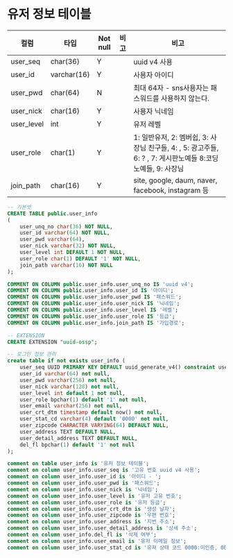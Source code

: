 # 유저 정보 테이블

| 컬럼       | 타입        | Not null | 비고 | 비고                                                                                                       |
| ---------- | ----------- | -------- | ---- | ---------------------------------------------------------------------------------------------------------- |
| user_seq   | char(36)    | Y        |      | uuid v4 사용                                                                                               |
| user_id    | varchar(16) | Y        |      | 사용자 아이디                                                                                              |
| user_pwd   | char(64)    | N        |      | 최대 64자 - sns사용자는 패스워드를 사용하지 않는다.                                                        |
| user_nick  | char(16)    | Y        |      | 사용자 닉네임                                                                                              |
| user_level | int         | Y        |      | 유저 레벨                                                                                                  |
| user_role  | char(1)     | Y        |      | 1: 일반유저, 2: 멤버쉽, 3: 사장님 친구들, 4: , 5: 광고주들, 6: ? , 7: 게시판노예들 8:코딩노예들, 9: 사장님 |
| join_path  | char(16)    | Y        |      | site, google, daum, naver, facebook, instagram 등                                                          |

```sql 
-- 기본셋
CREATE TABLE public.user_info
(
    user_unq_no char(36) NOT NULL,
    user_id varchar(64) NOT NULL,
    user_pwd varchar(64),
    user_nick varchar(32) NOT NULL,
    user_level int DEFAULT 1 NOT NULL,
    user_role char(1) DEFAULT '1' NOT NULL,
    join_path varchar(16) NOT NULL
);

COMMENT ON COLUMN public.user_info.user_unq_no IS 'uuid v4';
COMMENT ON COLUMN public.user_info.user_id IS '아이디';
COMMENT ON COLUMN public.user_info.user_pwd IS '패스워드';
COMMENT ON COLUMN public.user_info.user_nick IS '닉네임';
COMMENT ON COLUMN public.user_info.user_level IS '레벨';
COMMENT ON COLUMN public.user_info.user_role IS '등급';
COMMENT ON COLUMN public.user_info.join_path IS '가입경로';
```

```sql
-- EXTENSION
CREATE EXTENSION "uuid-ossp";

-- 로그인 정보 관리
create table if not exists user_info (
	user_seq UUID PRIMARY KEY DEFAULT uuid_generate_v4() constraint user_info_pk unique,
	user_id varchar(64) not null,
	user_pwd varchar(256) not null,
	user_nick varchar(128) not null,
	user_level int default 1 not null,
	user_role bpchar(1) default '1' not null,
	user_email varchar(256) not null,
	user_crt_dtm timestamp default now() not null,
	user_stat_cd varchar(4) default '0000' not null,
	user_zipcode CHARACTER VARYING(64) DEFAULT NULL,
	user_address TEXT DEFAULT NULL,
	user_detail_address TEXT DEFAULT NULL,
	del_fl bpchar(1) default '1' not null
);

comment on table user_info is '유저 정보 테이블';
comment on column user_info.user_seq is '고유 번호 uuid v4 사용';
comment on column user_info.user_id is '아이디 - ';
comment on column user_info.user_pwd is '패스워드';
comment on column user_info.user_nick is '닉네임';
comment on column user_info.user_level is '유저 고유 번호';
comment on column user_info.user_role is '유저 등급';
comment on column user_info.user_crt_dtm is '생성 날자';
comment on column user_info.user_zipcode is '우편 번호';
comment on column user_info.user_address is '지번 주소';
comment on column user_info.user_detail_address is '상세 주소';
comment on column user_info.del_fl is '삭제 여부';
comment on column user_info.user_email is '유저 이메일 정보';
comment on column user_info.user_stat_cd is '유저 상태 코드 0000:미인증, 0001:메일인증, 0002: 핸드폰인증, 0004: 모든인증 완료';
```
